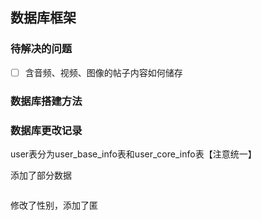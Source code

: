 ## 数据库框架

### 待解决的问题

- [ ] 含音频、视频、图像的帖子内容如何储存

### 数据库搭建方法



### 数据库更改记录


user表分为user_base_info表和user_core_info表【注意统一】

添加了部分数据

```sql
```
修改了性别，添加了匿

